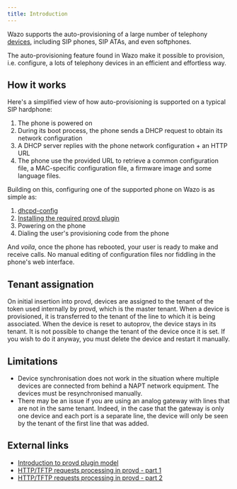 ```yaml
---
title: Introduction
---
```


Wazo supports the auto-provisioning of a large number of telephony
[devices](/uc-doc/ecosystem/supported_devices), including SIP phones, SIP ATAs, and even softphones.

The auto-provisioning feature found in Wazo make it possible to provision, i.e. configure, a lots of
telephony devices in an efficient and effortless way.

## How it works

Here's a simplified view of how auto-provisioning is supported on a typical SIP hardphone:

1.  The phone is powered on
2.  During its boot process, the phone sends a DHCP request to obtain its network configuration
3.  A DHCP server replies with the phone network configuration + an HTTP URL
4.  The phone use the provided URL to retrieve a common configuration file, a MAC-specific
    configuration file, a firmware image and some language files.

Building on this, configuring one of the supported phone on Wazo is as simple as:

1.  [dhcpd-config](/uc-doc/administration/provisioning/basic_configuration)
2.  [Installing the required provd plugin](/uc-doc/administration/provisioning/adv_configuration)
3.  Powering on the phone
4.  Dialing the user's provisioning code from the phone

And _voila_, once the phone has rebooted, your user is ready to make and receive calls. No manual
editing of configuration files nor fiddling in the phone's web interface.

## Tenant assignation

On initial insertion into provd, devices are assigned to the tenant of the token used internally by
provd, which is the master tenant. When a device is provisioned, it is transferred to the tenant of
the line to which it is being associated. When the device is reset to autoprov, the device stays in
its tenant. It is not possible to change the tenant of the device once it is set. If you wish to do
it anyway, you must delete the device and restart it manually.

## Limitations

- Device synchronisation does not work in the situation where multiple devices are connected from
  behind a NAPT network equipment. The devices must be resynchronised manually.
- There may be an issue if you are using an analog gateway with lines that are not in the same
  tenant. Indeed, in the case that the gateway is only one device and each port is a separate line,
  the device will only be seen by the tenant of the first line that was added.

## External links

- [Introduction to provd plugin model](/uc-doc/contributors/provisioning/introduction-to-the-plugin-model-of-the-new-provisioning-server)
- [HTTP/TFTP requests processing in provd - part 1](/uc-doc/contributors/provisioning/httptftp-requests-processing-in-provd-part-1)
- [HTTP/TFTP requests processing in provd - part 2](/uc-doc/contributors/provisioning/httptftp-requests-processing-in-provd-part-2)
